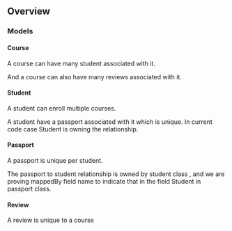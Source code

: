 ## Overview

### Models
#### Course
A course can have many student associated with it.

And a course can also have many reviews associated with it. 


#### Student
A student can enroll multiple courses.

A student have a passport associated with it which is unique. In current code case Student is owning the relationship.

#### Passport
A passport is unique per student.

The passport to student relationship is owned by student class , and we are proving mappedBy field name to indicate that in the field Student in passport class.

#### Review 
A review is unique to a course